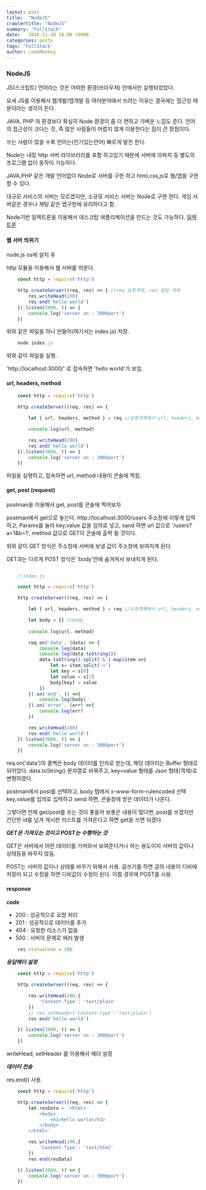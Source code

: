 ```yaml
---
layout: post
title:  "NodeJS"
crawlertitle: "NodeJS"
summary: "FullStack"
date:   2018-11-20 18:00 +0900
categories: posts
tags: 'FullStack'
author: codeMonkey
---
```


### NodeJS

JS(스크립트) 언어라는 것은 어떠한 환경(브라우져) 안에서만 실행되었었다.

요새 JS를 이용해서 웹개발/앱개발 등 여러분야에서 쓰려는 이유는
결국에는 접근성 때문이라는 생각이 든다.

JAVA, PHP 의 환경보다 확실히 Node 환경이 좀 더 편하고 가벼운 느낌도 준다.
언어의 접근성이 크다는 것, 즉 많은 사람들이 어렵지 않게 이용한다는 점이 큰 장점이다.

쓰는 사람이 많을 수록 언어는(인기있는언어) 빠르게 발전 한다.

Node는 내장 http 서버 라이브러리를 포함 하고있기 때문에 서버에 아파치 등 별도의 프로그램 없이 동작이 가능하다.

JAVA,PHP 같은 개발 언어없이 Node로 서버를 구현 하고 html,css,js로 웹/앱을 구현 할 수 있다.

대규모 서비스의 서버는 모르겠지만, 소규모 서비스 서버는 Node로 구현 한다.
게임 서버같은 경우나 채팅 같은 앱구현에 유리하다고 함.

Node기반 일렉트론을 이용해서 데스크탑 애플리케이션을 만드는 것도 가능하다.
[일렉트론](https://electronjs.org/)

#### 웹 서버 띄위기
node.js os에 설치 후

http 모듈을 이용해서 웹 서버를 띄운다.
```javascript
    const http = require('http')

    http.createServer((req, res) => { //req 요청객체, res 응답 객체
        res.writeHead(200)
        res.end('hello world')
    }).listen(3000, () => {
        console.log('server on : 3000port')
    })
```
위와 같은 파일을 하나 만들어(여기서는 index.js) 저장.

```javascript
    node index.js
```
위와 같이 파일을 실행.

'http://localhost:3000/' 로 접속하면 'hello world'가 보임.

#### url, headers, method

```javascript
    const http = require('http')

    http.createServer((req, res) => { 

        let { url, headers, method } = req //요청객체에서 url, headers, method 추출

        console.log(url, method)

        res.writeHead(200)
        res.end('hello world')
    }).listen(3000, () => {
        console.log('server on : 3000port')
    })
```

파일을 실행하고, 접속하면 url, method 내용이 콘솔에 찍힘.

#### get, post (request)

postman을 이용해서 get, post를 콘솔에 찍어보자

postman에서 get으로 놓는다.
http://localhost:3000/users 주소창에 이렇게 입력하고, Params를 눌러 key,value 값을 임의로 넣고, sand 하면 url 값으로
'/users?a=1&b=1', method 값으로 GET이 콘솔에 출력 될 것이다.

위와 같이 GET 방식은 주소창에 서버에 보낼 값이 주소창에 보여지게 된다.

GET과는 다르게 POST 방식은 'body'안에 숨겨져서 보내지게 된다.

```javascript

    //index.js

    const http = require('http')

    http.createServer((req, res) => { 

        let { url, headers, method } = req //요청객체에서 url, headers, method 추출

        let body = {} //body
    
        console.log(url, method)

        req.on('data', (data) => {
            console.log(data)
            console.log(data.toString())
            data.toString().split('&').map(item =>{
                let s= item.split('=')
                let key = s[0]
                let value = s[1]
                body[key] = value
            })
        }).on('end', () =>{
            console.log(body)
        }).on('error', (err) =>{
            console.log(err)
        })

        res.writeHead(200)
        res.end('hello world')
    }).listen(3000, () => {
        console.log('server on : 3000port')
    })
```

req.on('data')의 콜백은 body 데이터를 인자로 받는데,
해당 데이터는 Buffer 형태로 되어있다. 
data.toString() 문자열로 바꿔주고, key=value 형태를 Json 형태(객체)로 변형하였다.

postman에서 post를 선택하고,
body 탭에서 x-www-form-rulencoded 선택 key,value를 임의로 입력하고 send 하면, 콘솔창에 받은 데이터가 나온다.

그렇다면 언제 get/post를 쓰는 것이 좋을까
보통은 내용이 많다면, post를 쓰겠지만 간단한 id를 넘겨 게시판 리스트를 가져온다고 하면 get을 쓰면 되겠다.

***GET은 가져오는 것이고 POST는 수행하는 것***

GET은 서버에서 어떤 데이터를 가져와서 보여준다거나 하는 용도이지 서버의 값이나 상태등을 바꾸지 않음.

POST는 서버의 값이나 상태를 바꾸기 위해서 사용. 글쓰기를 하면 글의 내용이 디비에 저장이 되고 수정을 하면 디비값이 수정이 된다. 이럴 경우에 POST를 사용. 

#### response

***code***
- 200 : 성공적으로 요청 처리
- 201 : 성공적으로 데이터를 추가
- 404 : 요청한 리소스가 없음
- 500 : 서버의 문제로 에러 발생

```javascript
    res.statusCode = 200
```

***응답헤더 설정***

```javascript
    const http = require('http')

    http.createServer((req, res) => { 

        res.writeHead(200,{
            'Content-Type': 'text/plain'
        })
        // res.setHeader('Content-type':'text/plain')
        res.end('hello world')

    }).listen(3000, () => {
        console.log('server on : 3000port')
    })
```

writeHead, setHeader 를 이용해서 헤더 설정

***데이터 전송***

res.end() 사용.

```javascript
    const http = require('http')

    http.createServer((req, res) => { 
        let resData = `<html>
            <body>
                <h1>hello world</h1>
            </body>
        </html>`

        res.writeHead(200,{
            'Content-Type': 'text/html'
        })
        res.end(resData)

    }).listen(3000, () => {
        console.log('server on : 3000port')
    })
```

